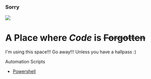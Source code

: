 ### Sorry
![](https://media.tenor.co/images/10b3fa6b9461a4fa5818c0fa4d018205/raw)
# A **Place** where *Code* is ~~Forgotten~~

I'm using this space!!! Go away!!! Unless you have a hallpass :)

Automation Scripts
- [Powershell](/powershell)
